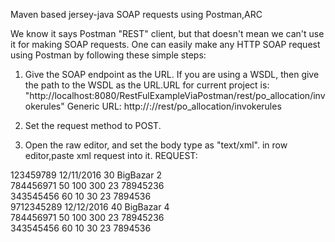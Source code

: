 Maven based jersey-java SOAP requests using Postman,ARC

We know it says Postman "REST" client, but that doesn't mean we can't use it for making SOAP requests. 
One can easily make any HTTP SOAP request using Postman by following these simple steps:

1. Give the SOAP endpoint as the URL. If you are using a WSDL, then give the path to the WSDL as the URL.URL for current project is:
"http://localhost:8080/RestFulExampleViaPostman/rest/po_allocation/invokerules"
Generic URL: http://<localhost>:<port number>/<Project name>/rest/po_allocation/invokerules

2. Set the request method to POST.

3. Open the raw editor, and set the body type as "text/xml".
in row editor,paste xml request into it.
REQUEST:

<?xml version="1.0"?>
<PurchaseOrderDetails>
<PurchaseOrder>
<PONumber>123459789</PONumber>
<POExpiryDate>12/11/2016</POExpiryDate>
<MRSalience>30</MRSalience>
<RetailerName>BigBazar</RetailerName>
<BranchCode>2</BranchCode>
<Article>
<ArticleNumber>784456971</ArticleNumber>
<PendingPOQuantity>50</PendingPOQuantity>
<BranchQuantity>100</BranchQuantity>
<HubQuantity>300</HubQuantity>
<DepotQuantity>23</DepotQuantity>
<Recommendations></Recommendations>
<Flag></Flag>
<RecommendedQuantity></RecommendedQuantity>
<Pcode>78945236</Pcode>
</Article>
<Article>
<ArticleNumber>343545456</ArticleNumber>
<PendingPOQuantity>60</PendingPOQuantity>
<BranchQuantity>10</BranchQuantity>
<HubQuantity>30</HubQuantity>
<DepotQuantity>23</DepotQuantity>
<Recommendations></Recommendations>
<Flag></Flag>
<RecommendedQuantity></RecommendedQuantity>
<Pcode>7894536</Pcode>
</Article>
</PurchaseOrder>
<PurchaseOrder>
<PONumber>9712345289</PONumber>
<POExpiryDate>12/12/2016</POExpiryDate>
<MRSalience>40</MRSalience>
<RetailerName>BigBazar</RetailerName>
<BranchCode>4</BranchCode>
<Article>
<ArticleNumber>784456971</ArticleNumber>
<PendingPOQuantity>50</PendingPOQuantity>
<BranchQuantity>100</BranchQuantity>
<HubQuantity>300</HubQuantity>
<DepotQuantity>23</DepotQuantity>
<Recommendations></Recommendations>
<Flag></Flag>
<RecommendedQuantity></RecommendedQuantity>
<Pcode>78945236</Pcode>
</Article>
<Article>
<ArticleNumber>343545456</ArticleNumber>
<PendingPOQuantity>60</PendingPOQuantity>
<BranchQuantity>10</BranchQuantity>
<HubQuantity>30</HubQuantity>
<DepotQuantity>23</DepotQuantity>
<Recommendations></Recommendations>
<Flag></Flag>
<RecommendedQuantity></RecommendedQuantity>
<Pcode>7894536</Pcode>
</Article>
</PurchaseOrder>
</PurchaseOrderDetails>
